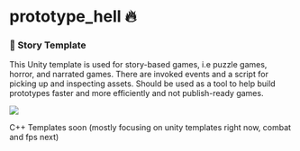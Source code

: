 # prototype_hell :fire:

### :ledger: Story Template
This Unity template is used for story-based games, i.e puzzle games, horror, and narrated games. There are invoked events and a script for picking up and inspecting assets.
Should be used as a tool to help build prototypes faster and more efficiently and not publish-ready games.

![](StoryTemplate.gif)

C++ Templates soon (mostly focusing on unity templates right now, combat and fps next)
